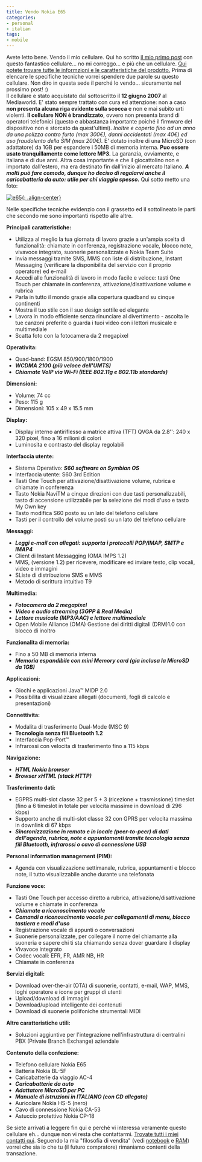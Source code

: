 ```yaml
---
title: Vendo Nokia E65
categories:
- personal
- italian
tags:
- mobile
---
```

Avete letto bene. Vendo il mio cellulare. Qui ho scritto [il mio primo
post]({{site.url}}/2007/06/13/e65/
"{{site.url}}/2007/06/13/e65/" ) con questo fantastico cellulare... no
mi correggo... e più che un cellulare. [Qui potete trovare tutte le
informzioni e le caratteristiche del prodotto.](http://www.nokia.it/A4486488
"http://www.nokia.it/A4486488" ) Prima di elencare le specifiche tecniche
vorrei spendere due parole su questo cellulare. Non diro in questa sede il
perché lo vendo... sicuramente nel prossimo post! :)  
Il cellulare e stato acquistato dal sottoscritto il **12 giugno 2007** al
Mediaworld. E' stato sempre trattato con cura ed attenzione: non a caso **non
presenta alcuna riga evidente sulla scocca** e non e mai subito urti violenti.
**Il cellulare NON è brandizzato**, ovvero non presenta brand di operatori
telefonici (questo e abbastanza importante poiché il firmware del dispositivo
non e storcato da quest'ultimi). _Inoltre e coperto fino ad un anno da una
polizza contro furto (max 300€), danni accidentati (max 40€) ed uso
fraudolento della SIM (max 200€)._ E' dotato inoltre di una MicroSD (con
adattatore) da 1GB per espandere i 50MB di memoria interna. **Puo essere usato
tranquillamente come lettore MP3.** La garanzia, ovviamente, e italiana e di
due anni. Altra cosa importante e che il giocattolino non e importato
dall'estero, ma era destinato fin dall'inizio al mercato Italiano. _**A molti
può fare comodo, dunque ho deciso di regalarvi anche il caricabatteria da
auto: utile per chi viaggia spesso.**_ Qui sotto metto una foto:
  

[![e65]({{site.url}}/assets/images/nokiae65.jpg){: .align-center}]({{site.url}}/assets/images/nokiae65.jpg
"e65" )

  
Nelle specifiche tecniche evidenzio con il grassetto ed il sottolineato le
parti che secondo me sono importanti rispetto alle altre.

**Principali caratteristiche:**

  * Utilizza al meglio la tua giornata di lavoro grazie a un'ampia scelta di funzionalità: chiamate in conferenza, registrazione vocale, blocco note, vivavoce integrato, suonerie personalizzate e Nokia Team Suite
  * Invia messaggi tramite SMS, MMS con liste di distribuzione, Instant Messaging (verificare la disponibilita del servizio con il proprio operatore) ed e-mail
  * Accedi alle funzionalità di lavoro in modo facile e veloce: tasti One Touch per chiamate in conferenza, attivazione/disattivazione volume e rubrica
  * Parla in tutto il mondo grazie alla copertura quadband su cinque continenti
  * Mostra il tuo stile con il suo design sottile ed elegante
  * Lavora in modo efficiente senza rinunciare al divertimento - ascolta le tue canzoni preferite o guarda i tuoi video con i lettori musicale e multimediale
  * Scatta foto con la fotocamera da 2 megapixel
  

  
**Operativita:**

  * Quad-band: EGSM 850/900/1800/1900
  * **_WCDMA 2100 (più veloce dell'UMTS)_**
  * _**Chiamate VoIP via Wi-Fi (IEEE 802.11g e 802.11b standards)**_
  

  
**Dimensioni:**

  * Volume: 74 cc
  * Peso: 115 g
  * Dimensioni: 105 x 49 x 15.5 mm
  

  
**Display:**

  * Display interno antiriflesso a matrice attiva (TFT) QVGA da 2.8'': 240 x 320 pixel, fino a 16 milioni di colori
  * Luminosita e contrasto del display regolabili
  

  
**Interfaccia utente:**

  * Sistema Operativo: _**S60 software on Symbian OS**_
  * Interfaccia utente: S60 3rd Edition
  * Tasti One Touch per attivazione/disattivazione volume, rubrica e chiamate in conferenza
  * Tasto Nokia NaviTM a cinque direzioni con due tasti personalizzabili, tasto di accensione utilizzabile per la selezione dei modi d'uso e tasto My Own key
  * Tasto modifica S60 posto su un lato del telefono cellulare
  * Tasti per il controllo del volume posti su un lato del telefono cellulare
  

  
**Messaggi:**

  * _**Leggi e-mail con allegati: supporta i protocolli POP/IMAP, SMTP e IMAP4**_
  * Client di Instant Messagging (OMA IMPS 1.2)
  * MMS, (versione 1.2) per ricevere, modificare ed inviare testo, clip vocali, video e immagini
  * SListe di distribuzione SMS e MMS
  * Metodo di scrittura intuitivo T9
  

  
**Multimedia:**

  * _**Fotocamera da 2 megapixel**_
  * _**Video e audio streaming (3GPP &amp; Real Media)**_
  * _**Lettore musicale (MP3/AAC) e lettore multimediale**_
  * Open Mobile Alliance (OMA) Gestione dei diritti digitali (DRM)1.0 con blocco di inoltro
  

  
**Funzionalita di memoria:**

  * Fino a 50 MB di memoria interna
  * _**Memoria espandibile con mini Memory card (gia inclusa la MicroSD da 1GB)**_
  

  
**Applicazioni:**

  * Giochi e applicazioni Java™ MIDP 2.0
  * Possibilita di visualizzare allegati (documenti, fogli di calcolo e presentazioni)
  

  
**Connettivita:**

  * Modalita di trasferimento Dual-Mode (MSC 9)
  * **Tecnologia senza fili Bluetooth 1.2**
  * Interfaccia Pop-Port™
  * Infrarossi con velocita di trasferimento fino a 115 kbps
  

  
**Navigazione:**

  * _**HTML Nokia browser**_
  * _**Browser xHTML (stack HTTP)**_
  

  
**Trasferimento dati:**

  * EGPRS multi-slot classe 32 per 5 + 3 (ricezione + trasmissione) timeslot (fino a 6 timeslot in totale per velocita massime in download di 296 kbps)
  * Supporto anche di multi-slot classe 32 con GPRS per velocita massima in downlink di 67 kbps
  * _**Sincronizzazione in remoto e in locale (peer-to-peer) di dati dell'agenda, rubrica, note e appuntamenti tramite tecnologia senza fili Bluetooth, infrarossi o cavo di connessione USB**_
  

  
**Personal information management (PIM):**

  * Agenda con visualizzazione settimanale, rubrica, appuntamenti e blocco note, il tutto visualizzabile anche durante una telefonata
  

  
**Funzione voce:**

  * Tasti One Touch per accesso diretto a rubrica, attivazione/disattivazione volume e chiamate in conferenza
  * **_Chiamate a riconoscimento vocale_**
  * **_Comandi a riconoscimento vocale per collegamenti di menu, blocco tastiera e modi d'uso_**
  * Registrazione vocale di appunti o conversazioni
  * Suonerie personalizzate, per collegare il nome del chiamante alla suoneria e sapere chi ti sta chiamando senza dover guardare il display
  * Vivavoce integrato
  * Codec vocali: EFR, FR, AMR NB, HR
  * Chiamate in conferenza
  

  
**Servizi digitali:**

  * Download over-the-air (OTA) di suonerie, contatti, e-mail, WAP, MMS, loghi operatore e icone per gruppi di utenti
  * Upload/download di immagini
  * Download/upload intelligente dei contenuti
  * Download di suonerie polifoniche strumentali MIDI
  

  
**Altre caratteristiche utili:**

  * Soluzioni aggiuntive per l'integrazione nell'infrastruttura di centralini PBX (Private Branch Exchange) aziendale
  

  
**Contenuto della confezione:**

  * Telefono cellulare Nokia E65
  * Batteria Nokia BL-5F
  * Caricabatterie da viaggio AC-4
  * _**Caricabatterie da auto**_
  * _**Adattatore MicroSD per PC**_
  * _**Manuale di istruzioni in ITALIANO (con CD allegato)**_
  * Auricolare Nokia HS-5 (nero)
  * Cavo di connessione Nokia CA-53
  * Astuccio protettivo Nokia CP-18
  

Se siete arrivati a leggere fin qui e perché vi interessa veramente questo
cellulare eh... dunque non vi resta che contattarmi.
[Trovate tutti i miei contatti qui]({{site.url}} "{{site.url}}" ).
Seguendo la mia "filosofia di vendita" (vedi
[notebook]({{site.url}}/2007/10/29/vendo-notebook/
"{{site.url}}/2007/10/29/vendo-notebook/" ) e
[RAM]({{site.url}}/2008/01/06/vendo-ram-per-notebook/
"{{site.url}}/2008/01/06/vendo-ram-per-notebook/" )) vorrei che sia io
che tu (il futuro compratore) rimaniamo contenti della transazione.
